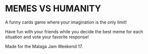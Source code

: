 # MEMES VS HUMANITY

A funny cards game where your imagination is the only limit!

Have fun with your friends while you decide the best meme for each situation and vote your favorite response!

Made for the Malaga Jam Weekend 17.